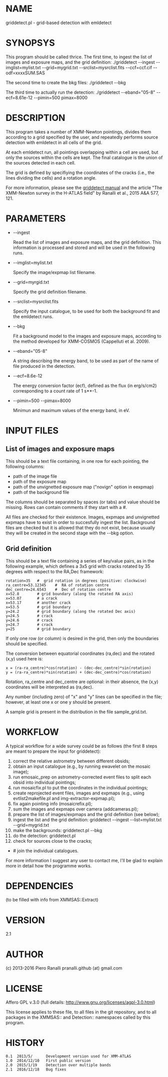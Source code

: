 # NAME

griddetect.pl - grid-based detection with emldetect

# SYNOPSYS

This program should be called thrice. The first time, to ingest the
list of images and exposure maps, and the grid definition:
 ./griddetect --ingest --imglist=mylist.txt --grid=mygrid.txt --srclist=mysrclist.fits --ccf=ccf.cif --odf=xxxxSUM.SAS

The second time to create the bkg files:
 ./griddetect --bkg

The third time to actually run the detection:
 ./griddetect --eband="05-8" --ecf=8.61e-12 --pimin=500 pimax=8000

# DESCRIPTION

This program takes a number of XMM-Newton pointings, divides them
according to a grid specified by the user, and repeatedly performs
source detection with emldetect in all cells of the grid.

At each emldetect run, all pointings overlapping within a cell are
used, but only the sources within the cells are kept. The final
catalogue is the union of the sources detected in each cell.

The grid is defined by specifiying the coordinates of the cracks
(i.e., the lines dividing the cells) and a rotation angle.

For more information, please see the [griddetect manual](http://www.astro.lu.se/~piero/griddetect) and the article
"The XMM-Newton survey in the H-ATLAS field" by Ranalli et al., 2015
A&A 577, 121.


# PARAMETERS

- \--ingest

    Read the list of images and exposure maps, and the grid
    definition. This information is processed and stored and will be used
    in the following runs.

- \--imglist=mylist.txt

    Specify the image/expmap list filename.

- \--grid=myrgid.txt

    Specify the grid definition filename.

- \--srclist=mysrclist.fits

    Specify the input catalogue, to be used for both the background fit
    and the emldetect runs.

- \--bkg

    Fit a background model to the images and exposure maps, according to
    the method developed for XMM-COSMOS (Cappelluti et al. 2009).

- \--eband="05-8"

    A string describing the energy band, to be used as part of the name of
    file produced in the detection.

- \--ecf=8.6e-12

    The energy conversion factor (ecf), defined as the flux (in erg/s/cm2)
    corresponding to a count rate of 1 s\*\*-1.

- \--pimin=500 --pimax=8000

    Minimun and maximum values of the energy band, in eV.



# INPUT FILES

## List of images and exposure maps

This should be a text file containing, in one row for each pointing,
the following columns:

- path of the image file
- path of the exposure map
- path of the unvignetted exposure map ("novign" option in
eexpmap)
- path of the background file

The columns should be separated by spaces (or tabs) and value should
be missing. Rows can contain comments if they start with a \#.

All files are checked for their existence. Images, expmaps and
unvignetted expmaps have to exist in order to succesfully ingest the
list.  Background files are checked but it is allowed that they do not
exist, because usually they will be created in the second stage with
the --bkg option.

## Grid definition

This should be a text file containing a series of key/value pairs, as
in the following example, which defines a 3x5 grid with cracks
rotated by 35 degrees with respect to the RA,Dec framework:

    rotation=35   #  grid rotation in degrees (positive: clockwise)
    ra_centre=53.12345    #  RA of rotation centre
    dec_centre=24.6543    #  Dec of rotation centre
    x=52.8        # grid boundary (along the rotated RA axis)
    x=53.07       # a crack
    x=53.17       # another crack
    x=53.5        # grid boundary
    y=24.2        # grid boundary (along the rotated Dec axis)
    y=24.5        # crack
    y=24.6        # crack
    y=24.7        # crack
    y=25          # grid boundary

If only one row (or column) is desired in the grid, then only the
boundaries should be specified.

The conversion between equatorial coordinates (ra,dec) and the rotated
(x,y) used here is:

    x = (ra-ra_centre)*cos(rotation) - (dec-dec_centre)*sin(rotation)
    y = (ra-ra_centre)*sin(rotation) + (dec-dec_centre)*cos(rotation)

Rotation, ra\_centre and dec\_centre are optional: in their absence, the
(x,y) coordinates will be interpreted as (ra,dec).

Any number (including zero) of "x" and "y" lines can be specified in
the file; however, at least one x or one y should be present.

A sample grid is present in the distribution in the file
sample\_grid.txt.



# WORKFLOW

A typical workflow for a wide survey could be as follows (the first 8
steps are meant to prepare the input for griddetect):

1. correct the relative astrometry between different obsids;
2. obtain an input catalogue (e.g., by running ewavelet on the
mosaic image);
3. run emosaic\_prep on astrometry-corrected event files to split
each obsid into individual pointings;
4. run mosaicfix.pl to put the coordinates in the individual pointings;
5. create reprojected event files, images and expmaps (e.g.,
using evtlist2makefile.pl and img-extractor-expmap.pl);
6. fix again pointing info (mosaicrefix.pl);
7. sum the images and expmaps over camera  (addcameras.pl);
8. prepare the list of images/expmaps and the grid definition
(see below);
9. ingest the list and the grid definition:
 griddetect --ingest --list=mylist.txt --grid=mygrid.txt
10. make the backgrounds:
 griddetect.pl --bkg
11. do the detection:
 griddetect.pl
12. check for sources close to the cracks;
- \# join the individual catalogues.


For more information I suggest any user to contact me, I'll be glad to
explain more in detail how the programme works.


# DEPENDENCIES

(to be filled with info from XMMSAS::Extract)

# VERSION

2.1

# AUTHOR

(c) 2013-2016 Piero Ranalli   pranalli.github (at) gmail.com

# LICENSE

Affero GPL v.3.0  (full details: http://www.gnu.org/licenses/agpl-3.0.html)

This license applies to these file, to all files in the git
repository, and to all packages in the XMMSAS:: and Detection::
namespaces called by this program.

# HISTORY

    0.1  2013/5/      Development version used for XMM-ATLAS
    1.0  2014/12/10   First public version
    2.0  2015/1/19    Detection over multiple bands
    2.1  2016/12/18   Bug fixes

